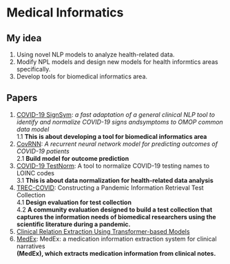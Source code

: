 # Medical Informatics

## My idea
1. Using novel NLP models to analyze health-related data. 
2. Modify NPL models and design new models for health informtics areas specifically.
3. Develop tools for biomedical informatics area.

## Papers
1. [COVID-19 SignSym](https://arxiv.org/pdf/2007.10286.pdf): *a fast adaptation of a general clinical NLP tool to identify and normalize COVID-19 signs andsymptoms to OMOP common data model* <br/> 1.1 **This is about developing a tool for biomedical informatics area**
2. [CovRNN](https://www.medrxiv.org/content/10.1101/2021.09.27.21264121v1.full.pdf): *A recurrent neural network model for predicting outcomes of COVID-19
patients* <br/> 2.1 **Build model for outcome prediction**
3. [COVID-19 TestNorm](https://watermark.silverchair.com/ocaa145.pdf?token=AQECAHi208BE49Ooan9kkhW_Ercy7Dm3ZL_9Cf3qfKAc485ysgAAAscwggLDBgkqhkiG9w0BBwagggK0MIICsAIBADCCAqkGCSqGSIb3DQEHATAeBglghkgBZQMEAS4wEQQMrdbfp6F2qWElWhjFAgEQgIICekTo0ePVq9B0GrrmYG5YbBZF6Me_wQWD1-4NSdlVHLwNeSRxV2YqCIv5yaBGmh-3y8WwtL7U0IxP75-EZK7YB4Wtw7AiWWZADQXWXoXYCn8vMEhbv1DCSsFjIbJ5dp9WEtV5rHg0vbdnoBFn9t8rp3-3TTsp80fvProELtPNUavoqFq3Au7H2i4TLPpn0rzJeiy-luXnqaQkkfBiLyt_I1no1o5C5JwUeIIlKZsH8tBxnMeW4PqgqR8XTFxlPdc8FiyfcqSyOrqbxdbfohxxr1FxZqGoCuu-Bi8C3eLqe2_-uCzQOT7keX5B4ldegXYowmwkd8nIT_wqgv7wvIn-R9jHX3Hn-nN5QiqrFGSA7zFlaBCnqGTYDn-3SE2G9ydQQiO2t-LoryhH4uujxFnYedi9M8UZxpILKraH_FX2REhhOFT6Xfb52bJhY14fFcC0FZzzixBhSIpi9Ub6XFJ7-QKTbpB9SbW0NpoFafBjFsJ9uWH3mVnDUdWtOECBf2uF53_4jT8s5_b0hmm2zFiQA_cErnhsyRiK-xYOlfEXs3H89Dyq1aDZCJ0GqJ6pnKYAFcAWnFgXgEINfsuuGmly6cjAkNaBySWX_pa-vA0zNKUohjZyz7EuVanwLsrX6fkzJ_4pxLcHEP_RNkynmKv7GfMa6flRRozYy2cciZGMN8HeuvF_G_JQmZWtFPQeflDzNPMiJ4jItLJqDrKFltb8V1FuWcwxAgILCNiV3EbdvU3bfyu3wbkvFUXZiJrmjPX_LfTRmFoWcJGFa7fWvQjQK8G56LrMQQYPMQRqa5lHTNRlMLtFu6S_AIbY6Tm9bbUo-T-1h6gV99EFELg): A tool to normalize COVID-19 testing names to LOINC codes <br/> 3.1 **This is about data normalization for health-related data analysis**
4. [TREC-COVID](https://arxiv.org/pdf/2005.04474.pdf): Constructing a Pandemic Information Retrieval Test Collection <br/> 4.1 **Design evaluation for test collection** <br/> 4.2 **A community evaluation designed to build a test collection that captures the information needs of biomedical researchers using the scientific literature during a pandemic.**
5. [Clinical Relation Extraction Using Transformer-based Models](https://arxiv.org/pdf/2107.08957.pdf)
6. [MedEx](https://watermark.silverchair.com/17-1-19.pdf?token=AQECAHi208BE49Ooan9kkhW_Ercy7Dm3ZL_9Cf3qfKAc485ysgAAAsIwggK-BgkqhkiG9w0BBwagggKvMIICqwIBADCCAqQGCSqGSIb3DQEHATAeBglghkgBZQMEAS4wEQQM5IY5CLLZ77pvX27tAgEQgIICdfc531ULVwkILzLhbijUFVHqhMEG3cKVfEUvUfC7WabYWlWLGwbYSsoW39J-NpfLQWRhMhxOkXn86JlM3-L3Ei6Iln3XrNuN1IY0puh57ymLMqAa4XQvAB4Kc7LGEZu4UfMCYp7ClcL1o6EpGM7fsiH9Ac5R_ZKjo-TdsLGrdmB8OowRxOLL6EtlPcYY1PZeLomPwUSxNCSjmpGGVfnzNSTrnBaq9JpIXZilpGYkltvjcEMbMXuVQOOyM9XfJlQuG6pN7TXIOevGIZV5EyIsdKdZebGhIY_L9on_WvbB683zlDnEGYGd_U-eSoNXkBaD4-zeIeGybT8Qtz4ahKNIZds9elmzBm7KMdTXbzLI0CjpVmFIOLx7sH4ExkPilXIuhWAM8h7aJgb0_3gofFNWDCT6m1yEvAKGKuAVZ1sUA8JOhQHssyq-pKHsXqpdamVT7Y-0RGAFFO1h7jMIpqS2AtjiR0qPEcqxNGF3uSimVd5lvfuA5QOqZ8HwJsg2kA7kNpA3cmZw6D4ISyChljqFCiFpqpD1fgllZOOrrY7YsLkIWKhDev3QOfJpIw9hO4SKO1RXFfPVB8NvyhRbjWJabr0dF3YJrgjfUNwSYxkNB_IFWs9fJK-aBcz2tDsaAW9q21RKGdlu06tMUuM4bHDZKFTT30ZvBbSMzPmAyQ07uPrHAA41jI54OrEEG_lEfwxg9mGM5jfCsYKsWnpaBVcz85COAGASvjkaCkhG8gP7YGNrztRu_G6q6qrtJePy1TYdyyGu811MTMhRINhZJnlfQb2Y69z-eiI9wkM6cq-AYwzRm1-G-c5-PE00bhRvxDpp89XwoesL): MedEx: a medication information extraction system for clinical narratives <br/> **(MedEx), which extracts medication
information from clinical notes.**
